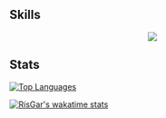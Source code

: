 ## Skills

<p align="center">
  <a href="https://skillicons.dev">
    <img src="https://skillicons.dev/icons?i=elixir,ts,rust,go,svelte,astro,tailwind,tauri,crystal,haskell,emacs,neovim,vscode" />
  </a>
</p>

## Stats

[![Top Languages](https://github-readme-stats.vercel.app/api/top-langs/?username=RisGar&layout=compact&theme=ayu-mirage&bg_color=00000000&exclude_repo=docs)](https://github.com/RisGar?tab=repositories)

[![RisGar's wakatime stats](https://github-readme-stats.vercel.app/api/wakatime?username=RisGar&theme=ayu-mirage&bg_color=00000000&layout=compact&hide=["other"])](https://wakatime.com/@RisGar)
